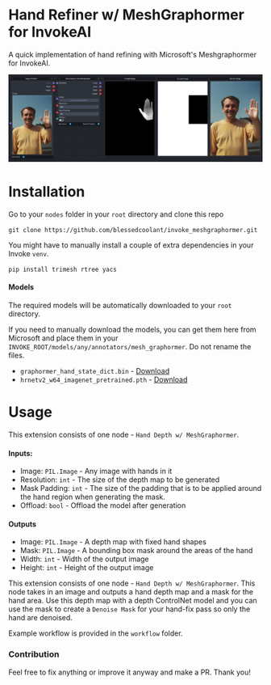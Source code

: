 # Hand Refiner w/ MeshGraphormer for InvokeAI

A quick implementation of hand refining with Microsoft's Meshgraphormer for InvokeAI.

![MeshGraphormer Preview](./assets/preview.jpg)

# Installation

Go to your `nodes` folder in your `root` directory and clone this repo

```
git clone https://github.com/blessedcoolant/invoke_meshgraphormer.git
```

You might have to manually install a couple of extra dependencies in your Invoke `venv`.

```
pip install trimesh rtree yacs
```

#### Models

The required models will be automatically downloaded to your `root` directory.

If you need to manually download the models, you can get them here from Microsoft and place them in your `INVOKE_ROOT/models/any/annotators/mesh_graphormer`. Do not rename the files.

- `graphormer_hand_state_dict.bin` - [Download](https://datarelease.blob.core.windows.net/metro/models/graphormer_hand_state_dict.bin)
- `hrnetv2_w64_imagenet_pretrained.pth` - [Download](https://datarelease.blob.core.windows.net/metro/models/hrnetv2_w64_imagenet_pretrained.pth)

# Usage

This extension consists of one node - `Hand Depth w/ MeshGraphormer`.

#### Inputs:

- Image: `PIL.Image` - Any image with hands in it
- Resolution: `int` - The size of the depth map to be generated
- Mask Padding: `int` - The size of the padding that is to be applied around the hand region when generating the mask.
- Offload: `bool` - Offload the model after generation

#### Outputs

- Image: `PIL.Image` - A depth map with fixed hand shapes
- Mask: `PIL.Image` - A bounding box mask around the areas of the hand
- Width: `int` - Width of the output image
- Height: `int` - Height of the output image

This extension consists of one node - `Hand Depth w/ MeshGraphormer`. This node takes in an image and outputs a hand depth map and a mask for the hand area. Use this depth map with a depth ControlNet model and you can use the mask to create a `Denoise Mask` for your hand-fix pass so only the hand are denoised.

Example workflow is provided in the `workflow` folder.

### Contribution

Feel free to fix anything or improve it anyway and make a PR. Thank you!
